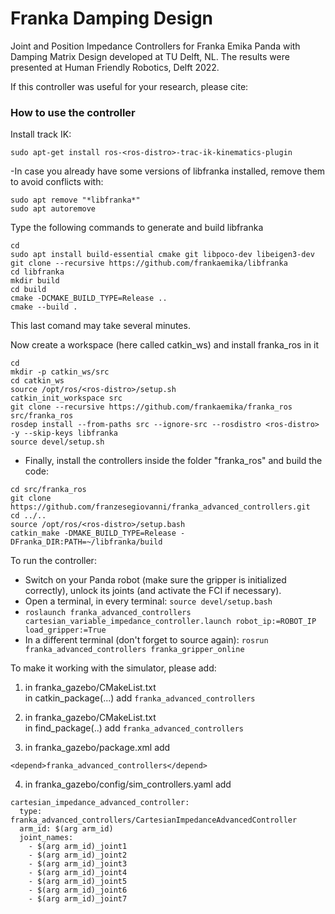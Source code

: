 # Franka Damping Design
Joint and Position Impedance Controllers for Franka Emika Panda with Damping Matrix Design developed at TU Delft, NL. The results were presented at Human Friendly Robotics, Delft 2022. 

If this controller was useful for your research, please cite: 


### How to use the controller 

Install track IK:

``` sudo apt-get install ros-<ros-distro>-trac-ik-kinematics-plugin ```

-In case you already have some versions of libfranka installed, remove them to avoid conflicts with:
```
sudo apt remove "*libfranka*"
sudo apt autoremove
```
Type the following commands to generate and build libfranka
```
cd
sudo apt install build-essential cmake git libpoco-dev libeigen3-dev
git clone --recursive https://github.com/frankaemika/libfranka
cd libfranka
mkdir build
cd build
cmake -DCMAKE_BUILD_TYPE=Release ..
cmake --build .
```

This last comand may take several minutes. 

Now create a workspace (here called catkin_ws) and install franka_ros in it
```
cd
mkdir -p catkin_ws/src
cd catkin_ws
source /opt/ros/<ros-distro>/setup.sh
catkin_init_workspace src
git clone --recursive https://github.com/frankaemika/franka_ros src/franka_ros
rosdep install --from-paths src --ignore-src --rosdistro <ros-distro> -y --skip-keys libfranka
source devel/setup.sh
```
- Finally, install the controllers inside the folder "franka_ros" and build the code:
```
cd src/franka_ros
git clone https://github.com/franzesegiovanni/franka_advanced_controllers.git
cd ../..
source /opt/ros/<ros-distro>/setup.bash
catkin_make -DMAKE_BUILD_TYPE=Release -DFranka_DIR:PATH=~/libfranka/build
```

To run the controller:
- Switch on your Panda robot (make sure the gripper is initialized correctly), unlock its joints (and activate the FCI if necessary).
- Open a terminal, in every terminal: ```source devel/setup.bash```
- ```roslaunch franka_advanced_controllers cartesian_variable_impedance_controller.launch robot_ip:=ROBOT_IP load_gripper:=True```
- In a different terminal (don't forget to source again): ``` rosrun franka_advanced_controllers franka_gripper_online ```

To make it working with the simulator, please add: 
1. in franka_gazebo/CMakeList.txt  
in catkin_package(...)
add
```franka_advanced_controllers```

2. in franka_gazebo/CMakeList.txt  
in find_package(..)
add 
```franka_advanced_controllers```

3. in franka_gazebo/package.xml
add
```
<depend>franka_advanced_controllers</depend>
```
4. in franka_gazebo/config/sim_controllers.yaml
add
```
cartesian_impedance_advanced_controller:
  type: franka_advanced_controllers/CartesianImpedanceAdvancedController 
  arm_id: $(arg arm_id)
  joint_names:
    - $(arg arm_id)_joint1
    - $(arg arm_id)_joint2
    - $(arg arm_id)_joint3
    - $(arg arm_id)_joint4
    - $(arg arm_id)_joint5
    - $(arg arm_id)_joint6
    - $(arg arm_id)_joint7
```
